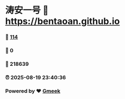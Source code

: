 # 涛安一号 :link: https://bentaoan.github.io 
### :page_facing_up: [114](https://bentaoan.github.io/tag.html) 
### :speech_balloon: 0 
### :hibiscus: 218639 
### :alarm_clock: 2025-08-19 23:40:36 
### Powered by :heart: [Gmeek](https://github.com/Meekdai/Gmeek)
